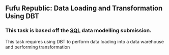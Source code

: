## Fufu Republic: Data Loading and Transformation Using DBT

### This task is based off the [SQL](https://github.com/ioaviator/CDE_Bootcamp/tree/sql) data modelling submission.

This task requires using DBT to perform data loading into a data warehouse and performing transformation

